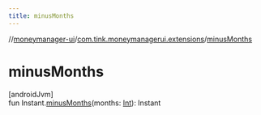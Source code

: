 ```yaml
---
title: minusMonths
---
```

//[moneymanager-ui](../../index.html)/[com.tink.moneymanagerui.extensions](index.html)/[minusMonths](minus-months.html)



# minusMonths



[androidJvm]\
fun Instant.[minusMonths](minus-months.html)(months: [Int](https://kotlinlang.org/api/latest/jvm/stdlib/kotlin/-int/index.html)): Instant




